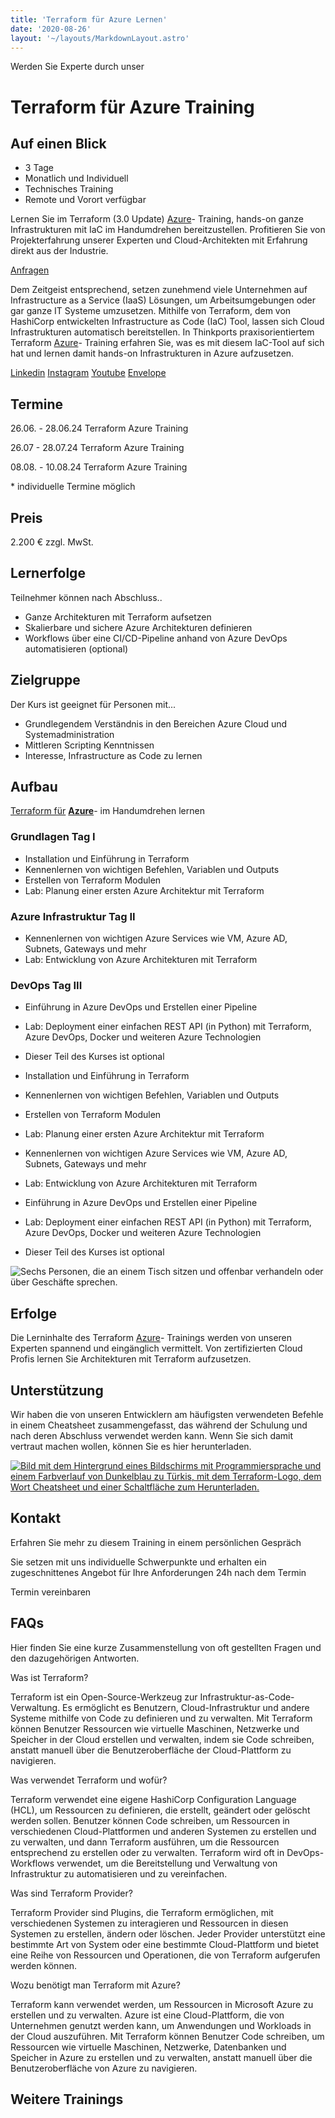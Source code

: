 ```yaml
---
title: 'Terraform für Azure Lernen'
date: '2020-08-26'
layout: '~/layouts/MarkdownLayout.astro'
---
```


Werden Sie Experte durch unser

# Terraform für Azure Training

## Auf einen Blick

* 3 Tage
* Monatlich und Individuell
* Technisches Training
* Remote und Vorort verfügbar

Lernen Sie im Terraform (3.0 Update) [Azure](https://thinkport.digital/was-ist-azure/)\- Training, hands-on ganze Infrastrukturen mit IaC im Handumdrehen bereitzustellen. Profitieren Sie von Projekterfahrung unserer Experten und Cloud-Architekten mit Erfahrung direkt aus der Industrie.

[Anfragen](#sec1)

Dem Zeitgeist entsprechend, setzen zunehmend viele Unternehmen auf Infrastructure as a Service (IaaS) Lösungen, um Arbeitsumgebungen oder gar ganze IT Systeme umzusetzen. Mithilfe von Terraform, dem von HashiCorp entwickelten Infrastructure as Code (IaC) Tool, lassen sich Cloud Infrastrukturen automatisch bereitstellen. In Thinkports praxisorientiertem Terraform [Azure](https://thinkport.digital/was-ist-azure/)\- Training erfahren Sie, was es mit diesem IaC-Tool auf sich hat und lernen damit hands-on Infrastrukturen in Azure aufzusetzen.

[](#linksection)[Linkedin](https://www.linkedin.com/company/11759873) [Instagram](https://www.instagram.com/thinkport/) [Youtube](https://www.youtube.com/channel/UCnke3WYRT6bxuMK2t4jw2qQ) [Envelope](mailto:tdrechsel@thinkport.digital)

## Termine

26.06. - 28.06.24 Terraform Azure Training

26.07 - 28.07.24 Terraform Azure Training

08.08. - 10.08.24 Terraform Azure Training

\* individuelle Termine möglich

## Preis

2.200 € zzgl. MwSt.

## Lernerfolge

Teilnehmer können nach Abschluss..

* Ganze Architekturen mit Terraform aufsetzen
* Skalierbare und sichere Azure Architekturen definieren
* Workflows über eine CI/CD-Pipeline anhand von Azure DevOps automatisieren (optional)

## Zielgruppe

Der Kurs ist geeignet für Personen mit...

* Grundlegendem Verständnis in den Bereichen Azure Cloud und Systemadministration
* Mittleren Scripting Kenntnissen
* Interesse, Infrastructure as Code zu lernen

## Aufbau

[Terraform für](https://www.hashicorp.com/) **[Azure](https://thinkport.digital/was-ist-azure/)**\- im Handumdrehen lernen

### Grundlagen Tag I

* Installation und Einführung in Terraform
* Kennenlernen von wichtigen Befehlen, Variablen und Outputs
* Erstellen von Terraform Modulen
* Lab: Planung einer ersten Azure Architektur mit Terraform

### Azure Infrastruktur Tag II

* Kennenlernen von wichtigen Azure Services wie VM, Azure AD, Subnets, Gateways und mehr
* Lab: Entwicklung von Azure Architekturen mit Terraform

### DevOps Tag III

* Einführung in Azure DevOps und Erstellen einer Pipeline
* Lab: Deployment einer einfachen REST API (in Python) mit Terraform, Azure DevOps, Docker und weiteren Azure Technologien
* Dieser Teil des Kurses ist optional

* Installation und Einführung in Terraform
* Kennenlernen von wichtigen Befehlen, Variablen und Outputs
* Erstellen von Terraform Modulen
* Lab: Planung einer ersten Azure Architektur mit Terraform

* Kennenlernen von wichtigen Azure Services wie VM, Azure AD, Subnets, Gateways und mehr
* Lab: Entwicklung von Azure Architekturen mit Terraform

* Einführung in Azure DevOps und Erstellen einer Pipeline
* Lab: Deployment einer einfachen REST API (in Python) mit Terraform, Azure DevOps, Docker und weiteren Azure Technologien
* Dieser Teil des Kurses ist optional

![Sechs Personen, die an einem Tisch sitzen und offenbar verhandeln oder über Geschäfte sprechen.](images/DSC01530-1024x683.jpg)

## Erfolge

Die Lerninhalte des Terraform [Azure](https://thinkport.digital/was-ist-azure/)\- Trainings werden von unseren Experten spannend und eingänglich vermittelt. Von zertifizierten Cloud Profis lernen Sie Architekturen mit Terraform aufzusetzen.

## Unterstützung

Wir haben die von unseren Entwicklern am häufigsten verwendeten Befehle in einem Cheatsheet zusammengefasst, das während der Schulung und nach deren Abschluss verwendet werden kann. Wenn Sie sich damit vertraut machen wollen, können Sie es hier herunterladen.

[![Bild mit dem Hintergrund eines Bildschirms mit Programmiersprache und einem Farbverlauf von Dunkelblau zu Türkis, mit dem Terraform-Logo, dem Wort Cheatsheet und einer Schaltfläche zum Herunterladen.](images/cheatsheets-bild-1024x683.png)](https://thinkport.digital/wp-content/uploads/2023/10/Terraform_Cheatsheet.pdf)

## Kontakt

Erfahren Sie mehr zu diesem Training in einem persönlichen Gespräch

Sie setzen mit uns individuelle Schwerpunkte und erhalten ein zugeschnittenes Angebot für Ihre Anforderungen 24h nach dem Termin

Termin vereinbaren

## FAQs

Hier finden Sie eine kurze Zusammenstellung von oft gestellten Fragen und den dazugehörigen Antworten.

Was ist Terraform?

Terraform ist ein Open-Source-Werkzeug zur Infrastruktur-as-Code-Verwaltung. Es ermöglicht es Benutzern, Cloud-Infrastruktur und andere Systeme mithilfe von Code zu definieren und zu verwalten. Mit Terraform können Benutzer Ressourcen wie virtuelle Maschinen, Netzwerke und Speicher in der Cloud erstellen und verwalten, indem sie Code schreiben, anstatt manuell über die Benutzeroberfläche der Cloud-Plattform zu navigieren.

Was verwendet Terraform und wofür?

Terraform verwendet eine eigene HashiCorp Configuration Language (HCL), um Ressourcen zu definieren, die erstellt, geändert oder gelöscht werden sollen. Benutzer können Code schreiben, um Ressourcen in verschiedenen Cloud-Plattformen und anderen Systemen zu erstellen und zu verwalten, und dann Terraform ausführen, um die Ressourcen entsprechend zu erstellen oder zu verwalten. Terraform wird oft in DevOps-Workflows verwendet, um die Bereitstellung und Verwaltung von Infrastruktur zu automatisieren und zu vereinfachen.

Was sind Terraform Provider?

Terraform Provider sind Plugins, die Terraform ermöglichen, mit verschiedenen Systemen zu interagieren und Ressourcen in diesen Systemen zu erstellen, ändern oder löschen. Jeder Provider unterstützt eine bestimmte Art von System oder eine bestimmte Cloud-Plattform und bietet eine Reihe von Ressourcen und Operationen, die von Terraform aufgerufen werden können.

Wozu benötigt man Terraform mit Azure?

Terraform kann verwendet werden, um Ressourcen in Microsoft Azure zu erstellen und zu verwalten. Azure ist eine Cloud-Plattform, die von Unternehmen genutzt werden kann, um Anwendungen und Workloads in der Cloud auszuführen. Mit Terraform können Benutzer Code schreiben, um Ressourcen wie virtuelle Maschinen, Netzwerke, Datenbanken und Speicher in Azure zu erstellen und zu verwalten, anstatt manuell über die Benutzeroberfläche von Azure zu navigieren.

## Weitere Trainings
